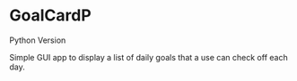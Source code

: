 # GoalCardP
Python Version

Simple GUI app to display a list of daily goals that a use can check off each day.
